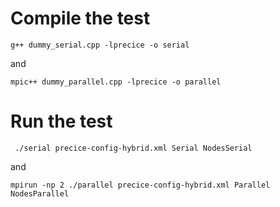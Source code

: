 # Compile the test

```
g++ dummy_serial.cpp -lprecice -o serial
```

and

```
mpic++ dummy_parallel.cpp -lprecice -o parallel
```

# Run the test

```
 ./serial precice-config-hybrid.xml Serial NodesSerial
```

and

```
mpirun -np 2 ./parallel precice-config-hybrid.xml Parallel NodesParallel
```
